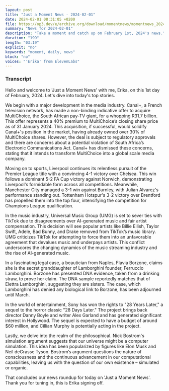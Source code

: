 ```yaml
---
layout: post
title: "Just a Moment News - 2024-02-01"
date: 2024-02-01 08:31:05 +0200
file: https://op3.dev/e/archive.org/download/momentnews/momentnews_2024-02-01.mp3
summary: "News for 2024-02-01"
description: "Take a moment and catch up on February 1st, 2024's news."
duration: "199"
length: "03:19"
explicit: "no"
keywords: "moment, daily, news"
block: "no"
voices: "'Erika' from ElevenLabs"
---
```


### Transcript

Hello and welcome to 'Just a Moment News' with me, Erika, on this 1st day of February, 2024. Let's dive into today's top stories.

We begin with a major development in the media industry. Canal+, a French television network, has made a non-binding indicative offer to acquire MultiChoice, the South African pay-TV giant, for a whopping R31.7 billion. This offer represents a 40% premium to MultiChoice’s closing share price as of 31 January 2024. This acquisition, if successful, would solidify Canal+'s position in the market, having already owned over 30% of MultiChoice shares. However, the deal is subject to regulatory approvals and there are concerns about a potential violation of South Africa’s Electronic Communications Act. Canal+ has dismissed these concerns, stating that it intends to transform MultiChoice into a global scale media company.

Moving on to sports, Liverpool continues its relentless pursuit of the Premier League title with a convincing 4-1 victory over Chelsea. This win follows a dominant 5-2 FA Cup victory against Norwich, demonstrating Liverpool's formidable form across all competitions. Meanwhile, Manchester City managed a 3-1 win against Burnley, with Julian Alvarez's performance standing out. Tottenham Hotspur's 3-2 victory over Brentford has propelled them into the top four, intensifying the competition for Champions League qualification.

In the music industry, Universal Music Group (UMG) is set to sever ties with TikTok due to disagreements over AI-generated music and fair artist compensation. This decision will see popular artists like Billie Eilish, Taylor Swift, Adele, Bad Bunny, and Drake removed from TikTok’s music library. UMG criticizes TikTok for attempting to force them into an unfavorable agreement that devalues music and underpays artists. This conflict underscores the changing dynamics of the music streaming industry and the rise of AI-generated music.

In a fascinating legal case, a beautician from Naples, Flavia Borzone, claims she is the secret granddaughter of Lamborghini founder, Ferruccio Lamborghini. Borzone has presented DNA evidence, taken from a drinking straw, to prove her claim. The DNA sample reportedly matches that of Elettra Lamborghini, suggesting they are sisters. The case, which Lamborghini has denied any biological link to Borzone, has been adjourned until March.

In the world of entertainment, Sony has won the rights to "28 Years Later," a sequel to the horror classic "28 Days Later." The project brings back director Danny Boyle and writer Alex Garland and has generated significant interest in Hollywood. The sequel is expected to have a budget of around $60 million, and Cillian Murphy is potentially acting in the project.

Lastly, we delve into the realm of the philosophical. Nick Bostrom's simulation argument suggests that our universe might be a computer simulation. This idea has been popularized by figures like Elon Musk and Neil deGrasse Tyson. Bostrom’s argument questions the nature of consciousness and the continuous advancement in our computational capabilities, leaving us with the question of our own existence – simulated or organic.

That concludes our news roundup for today on 'Just a Moment News'. Thank you for tuning in, this is Erika signing off.
